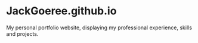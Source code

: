 # JackGoeree.github.io

My personal portfolio website, displaying my professional experience, skills and projects.
